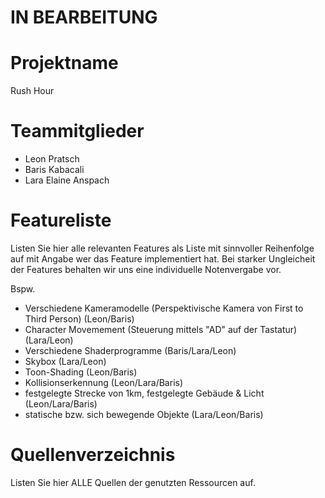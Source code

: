 # IN BEARBEITUNG
# Projektname 
Rush Hour

# Teammitglieder
- Leon Pratsch
- Baris Kabacali
- Lara Elaine Anspach

# Featureliste
Listen Sie hier alle relevanten Features als Liste mit sinnvoller Reihenfolge auf mit Angabe wer das Feature implementiert hat.
Bei starker Ungleicheit der Features behalten wir uns eine individuelle Notenvergabe vor.

Bspw.

- Verschiedene Kameramodelle (Perspektivische Kamera von First to Third Person) (Leon/Baris)
- Character Movemement (Steuerung mittels "AD" auf der Tastatur) (Lara/Leon)
- Verschiedene Shaderprogramme (Baris/Lara/Leon)
- Skybox (Lara/Leon)
- Toon-Shading (Leon/Baris)
- Kollisionserkennung (Leon/Lara/Baris)
- festgelegte Strecke von 1km, festgelegte Gebäude & Licht (Leon/Lara/Baris)
- statische bzw. sich bewegende Objekte (Lara/Leon/Baris)

# Quellenverzeichnis
Listen Sie hier ALLE Quellen der genutzten Ressourcen auf.
